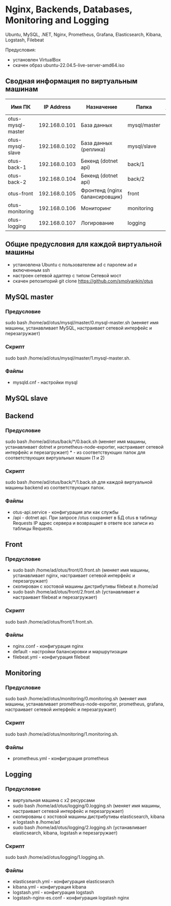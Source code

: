 # Nginx, Backends, Databases, Monitoring and Logging

Ubuntu, MySQL, .NET, Nginx, Prometheus, Grafana, Elasticsearch, Kibana, Logstash, Filebeat

Предусловия:
- установлен VirtualBox
- скачен образ ubuntu-22.04.5-live-server-amd64.iso

## Сводная информация по виртуальным машинам
| Имя ПК            | IP Address | Назначение                     | Папка          | Порядок установки |Порты |
|-------------------|------------|--------------------------------|----------------|-------------------|-|
| otus-mysql-master | 192.168.0.101 | База данных                    | mysql/master | 1                 |3306 |
| otus-mysql-slave  | 192.168.0.102 | База данных (реплика)          | mysql/slave  | 2                 |3306 |
| otus-back-1         | 192.168.0.103 | Бекенд (dotnet api)            | back/1       | 3                 |8080 |
| otus-back-2        | 192.168.0.104 | Бекенд (dotnet api)            | back/2       | 4                 |8080 |
| otus-front        | 192.168.0.105 | Фронтенд (nginx балансировщик) | front        | 5                 |8080 |
| otus-monitoring   | 192.168.0.106 | Мониторинг                     | monitoring   | 6                 |3000 (admin/admin) |
| otus-logging      | 192.168.0.107 | Логирование                    | logging      | 7                 |9200; 5601 |

## Общие предусловия для каждой виртуальной машины
- установлена Ubuntu с пользователем ad с паролем ad и включенным ssh
- настроен сетевой адаптер с типом Сетевой мост
- скачен репозиторий git clone https://github.com/smolyankin/otus

## MySQL master

### Предусловие
sudo bash /home/ad/otus/mysql/master/0.mysql-master.sh (меняет имя машины, устанавливает MySQL, настраивает сетевой интерфейс и перезагружает)

### Скрипт
sudo bash /home/ad/otus/mysql/master/1.mysql-master.sh.

### Файлы
- mysqld.cnf - настройки mysql

## MySQL slave

## Backend

### Предусловие
sudo bash /home/ad/otus/back/*/0.back.sh (меняет имя машины, устанавливает dotnet и prometheus-node-exporter, настраивает сетевой интерфейс и перезагружает) * - из соответствующих папок для соответствующих виртуальных машин (1 и 2)

### Скрипт
sudo bash /home/ad/otus/back/*/1.back.sh для каждой виртуальной машины backend из соответствующих папок.

### Файлы
- otus-api.service - конфигурация апи как службы
- /api - dotnet api. При запросе /otus сохраняет в БД otus в таблицу Requests IP адрес сервера и возвращает в ответе все записи из таблицы Requests.

## Front

### Предусловие
- sudo bash /home/ad/otus/front/0.front.sh (меняет имя машины, устанавливает nginx, настраивает сетевой интерфейс и перезагружает)
- скопирован с хостовой машины дистрибутивы filebeat в /home/ad
- sudo bash /home/ad/otus/front/2.front.sh (устанавливает и настраивает filebeat и перезагружает)

### Скрипт
sudo bash /home/ad/otus/front/1.front.sh.

### Файлы
- nginx.conf - конфигурация nginx
- default - настройки балансировки и маршрутизации
- filebeat.yml - конфигурация filebeat

## Monitoring

### Предусловие
sudo bash /home/ad/otus/monitoring/0.monitoring.sh (меняет имя машины, устанавливает prometheus-node-exporter, prometheus, grafana, настраивает сетевой интерфейс и перезагружает)

### Скрипт
sudo bash /home/ad/otus/monitoring/1.monitoring.sh.

### Файлы
- prometheus.yml - конфигурация prometheus

## Logging

### Предусловие
- виртуальная машина с х2 ресурсами
- sudo bash /home/ad/otus/logging/0.logging.sh (меняет имя машины, настраивает сетевой интерфейс и перезагружает)
- скопированы с хостовой машины дистрибутивы elasticsearch, kibana и logstash в /home/ad
- sudo bash /home/ad/otus/logging/2.logging.sh (устанавливает elasticsearch, kibana, logstash и перезагружает)

### Скрипт
sudo bash /home/ad/otus/logging/1.logging.sh.

### Файлы
- elasticsearch.yml - конфигурация elasticsearch
- kibana.yml - конфигурация kibana
- logstash.yml - конфигурация logstash
- logstash-nginx-es.conf - конфигурация logstash nginx